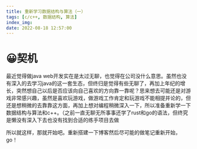 ```yaml
---
title: 重新学习数据结构与算法（一）
tags: [c/c++, 数据结构, 算法]
index_img: 
date: 2022-08-18 12:57:00
---
```

# 😀契机

最近觉得做java web开发实在是太过无聊，也觉得在公司没什么意思。虽然也没有深入的去学习java的这一套生态，但终归是觉得有些无聊了，再加上年纪的增长，突然想自己以后是否应该向自己喜欢的方向靠一靠呢？思来想去可能还是对游戏非常感兴趣，虽然是喜欢玩游戏，做游戏工作肯定和玩游戏不能相提并论的，但还是想稍微的去靠靠这方面，再加上想对编程稍微深入一下，所以准备重新学一下数据结构与算法和c++。（之前一直无聊无所事事还学了rust和go的语法，但终究是懒没有深入下去也没有找到合适的练手项目去做


所以就这样，那就开始吧。重新搭建一下博客然后尽可能的做笔记重新开始，go！





